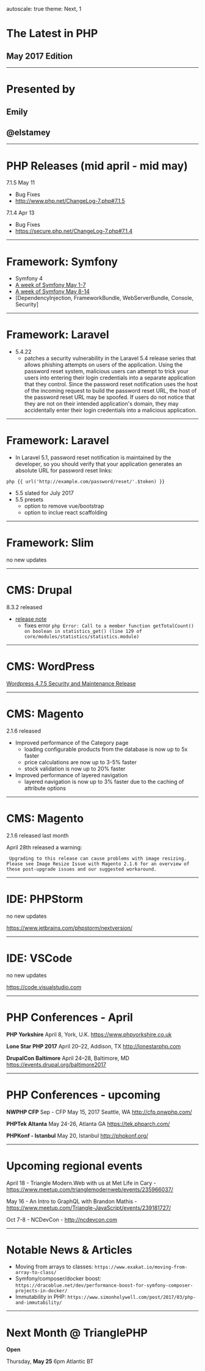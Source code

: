 autoscale: true
theme: Next, 1

# The Latest in PHP
## May 2017 Edition

---

# Presented by
##  Emily
##  @elstamey

---

# PHP Releases (mid april - mid may)

7.1.5 May 11

* Bug Fixes
* http://www.php.net/ChangeLog-7.php#7.1.5

7.1.4  Apr 13

* Bug Fixes 
* https://secure.php.net/ChangeLog-7.php#7.1.4

---

# Framework: Symfony

* Symfony 4 
 * [A week of Symfony May 1-7](http://symfony.com/blog/a-week-of-symfony-540-1-7-may-2017)
 * [A week of Symfony May 8-14](http://symfony.com/blog/a-week-of-symfony-541-8-14-may-2017)
 * [DependencyInjection, FrameworkBundle, WebServerBundle, Console, Security]

---

# Framework: Laravel

 * 5.4.22
   * patches a security vulnerability in the Laravel 5.4 release series that allows phishing attempts on users of the application. Using the password reset system, malicious users can attempt to trick your users into entering their login credentials into a separate application that they control. Since the password reset notification uses the host of the incoming request to build the password reset URL, the host of the password reset URL may be spoofed. If users do not notice that they are not on their intended application's domain, they may accidentally enter their login credentials into a malicious application.

---

# Framework: Laravel

 * In Laravel 5.1, password reset notification is maintained by the developer, so you should verify that your application generates an absolute URL for password reset links:

 ```php {{ url('http://example.com/password/reset/'.$token) }} ```

 * 5.5 slated for July 2017
 * 5.5 presets
   * option to remove vue/bootstrap
   * option to inclue react scaffolding

---
# Framework: Slim

 no new updates

---

# CMS: Drupal

8.3.2 released

* [release note](https://www.drupal.org/project/drupal/releases/8.3.2)
  * fixes error
  ```php Error: Call to a member function getTotalCount() on boolean in statistics_get() (line 129 of core/modules/statistics/statistics.module) ```

---

# CMS: WordPress

[Wordpress 4.7.5 Security and Maintenance Release](https://t.co/hws6vAeybV)


---

# CMS: Magento

2.1.6 released

  * Improved performance of the Category page
    * loading configurable products from the database is now up to 5x faster
    * price calculations are now up to 3-5% faster
    * stock validation is now up to 20% faster
  * Improved performance of layered navigation
    * layered navigation is now up to 3% faster due to the caching of attribute options
 
---

# CMS: Magento

2.1.6 released last month

April 28th released a warning:

``` Upgrading to this release can cause problems with image resizing. Please see Image Resize Issue with Magento 2.1.6 for an overview of these post-upgrade issues and our suggested workaround.```

---

# IDE: PHPStorm

no new updates

https://www.jetbrains.com/phpstorm/nextversion/


---

# IDE: VSCode

no new updates

 https://code.visualstudio.com

---


# PHP Conferences - April

**PHP Yorkshire**
April 8, York, U.K.
https://www.phpyorkshire.co.uk

**Lone Star PHP 2017**
April 20–22, Addison, TX
http://lonestarphp.com

**DrupalCon Baltimore**
April 24–28, Baltimore, MD
https://events.drupal.org/baltimore2017

---


# PHP Conferences - upcoming

**NWPHP CFP**
Sep - CFP May 15, 2017
Seattle, WA
http://cfp.pnwphp.com/

**PHPTek Altanta**
May 24-26, Atlanta GA
https://tek.phparch.com/

**PHPKonf - Istanbul**
May 20, Istanbul
http://phpkonf.org/


---

# Upcoming regional events

April 18 -  Triangle Modern.Web with us at Met Life in Cary - https://www.meetup.com/trianglemodernweb/events/235966037/

May 16 - An Intro to GraphQL with Brandon Mathis - https://www.meetup.com/Triangle-JavaScript/events/239181727/

Oct 7-8 - NCDevCon - http://ncdevcon.com


---

# Notable News & Articles

 * Moving from arrays to classes: `https://www.exakat.io/moving-from-array-to-class/`
 * Symfony/composer/docker boost: `https://dracoblue.net/dev/performance-boost-for-symfony-composer-projects-in-docker/`
 * Immutability in PHP: `https://www.simonholywell.com/post/2017/03/php-and-immutability/`

---

# Next Month @ TrianglePHP

**Open**

Thursday, **May 25**
6pm
Atlantic BT
